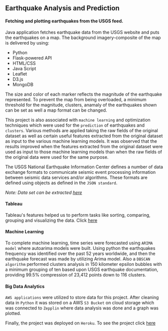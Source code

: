 ## Earthquake Analysis and Prediction

#### Fetching and plotting earthquakes from the USGS feed.

Java application fetches earthquake data from the USGS website and puts the earthquakes on a map. The background imagery-composite of the map is delivered by using:
* Python
* Flask-powered API
* HTML/CSS
* Java Script
* Leaflet
* D3.js
* MongoDB

The size and color of each marker reflects the magnitude of the earthquake represented. To prevent the map from being overloaded, a minimum threshold for the magnitude, clusters, anamaly of the earthquakes shown can be set as well a map format can be changed.

This project is also associated with `machine learning` and optimization techniques which were used for the `prediction` of earthquakes and `clusters`. Various methods are applied taking the raw fields of the original dataset as well as certain useful features extracted from the original dataset as input to the various machine learning models. It was observed that the results improved when the features extracted from the original dataset were used as input to those machine learning models than when the raw fields of the original data were used for the same purpose.

The USGS National Earthquake Information Center defines a number of data exchange formats to communicate seismic event processing information between seismic data services and/or algorithms. These formats are defined using objects as defined in the `JSON standard`.

_Note: Data set can be extracted [here](https://www.kaggle.com/usgs/earthquake-database)_

#### Tableau
Tableau's features helped us to perform tasks like sorting, comparing, grouping and visualizing the data.
Click [here](https://public.tableau.com/profile/maria.serobabina#!/vizhome/Earthquakes_15729298219800/CorrelationAnalysis)

#### Machine Learning
To complete machine learning, time series were forecasted using `ARIMA model` where autoarima models were built. Using python the earthquakes frequency was identified over the past 52 years worldwide, and then the earthquake forecast was made by utilizing Arima model. Also a `DBSCAN algorithm` performed clusters analysis in 150 kilometer epsilon bubbles with a minimum grouping of ten based upon USGS earthquake documentation, providing 99.5% compression of 23,412 points down to 116 clusters.

#### Big Data Analytics
`AWS applications` were utilized to store data for this project. After cleaning data in `Python` it was stored on a AWS `S3 Bucket` on cloud storage which was connected to `Zepplin` where data analysis was done and a graph was plotted.

Finally, the project was deployed on `Heroku`. 
To see the project click [here](https://quakeland.herokuapp.com/)

